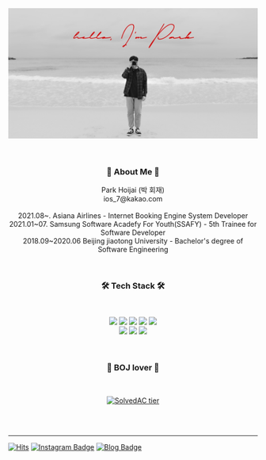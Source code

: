 </br></br>
![main](https://github.com/par3k/par3k/blob/main/main.jpeg)
</br>

</br>
<h3 align="center"><b>🌝 About Me 🌝</b></h3>
<p align="center">
  Park Hoijai (박 회재)<br>
  ios_7@kakao.com<br><br>
  2021.08~. Asiana Airlines - Internet Booking Engine System Developer<br>
  2021.01~07. Samsung Software Acadefy For Youth(SSAFY) - 5th Trainee for Software Developer<br>
  2018.09~2020.06 Beijing jiaotong University - Bachelor's degree of Software Engineering<br>
</p>
<br>
<h3 align="center"><b>🛠 Tech Stack 🛠</b></h3>
</br>
<p align="center">
<img src="https://img.shields.io/badge/Python-3776AB?style=flat-square&logo=Python&logoColor=white"/></a>
<img src="https://img.shields.io/badge/Flask-FFFFFF?style=flat-square&logo=Flask&logoColor=black"/></a> 
<img src="https://img.shields.io/badge/Java-007396?style=flat-square&logo=Java&logoColor=white"/></a> 
<img src="https://img.shields.io/badge/SpringBoot-6DB33F?style=flat-square&logo=Spring&logoColor=white"/></a>
<img src="https://img.shields.io/badge/MySQL-4479A1?style=flat-square&logo=MySQL&logoColor=white"/></a><br>
<img src="https://img.shields.io/badge/Amazon AWS-232F3E?style=flat-square&logo=Amazon%20AWS&logoColor=white"/></a>
<img src="https://img.shields.io/badge/linux-FCC624?style=flat-square&logo=linux&logoColor=black">
<img src="https://img.shields.io/badge/TensorFlow-FF6F00?style=flat-square&logo=TensorFlow&logoColor=white"/></a>

</p>
</br>
<h3 align="center">💪 BOJ lover 💪</h3><br>
<div align="center">

[![SolvedAC tier](http://mazassumnida.wtf/api/v2/generate_badge?boj=hoijae0194)](https://solved.ac/hoijae0194) 

</div>
</br>
</br>
<hr>

[![Hits](https://hits.seeyoufarm.com/api/count/incr/badge.svg?url=https%3A%2F%2Fgithub.com%2Fpar3k&count_bg=%23FF0000&title_bg=%23636364&icon=&icon_color=%23E7E7E7&title=hits&edge_flat=false)](https://hits.seeyoufarm.com)
[![Instagram Badge](https://img.shields.io/badge/-Instagram-E4405F?style=flat-square&logo=instagram&logoColor=white&link=https://www.instagram.com/zuzu_zzing/)](https://www.instagram.com/par3k/) 
[![Blog Badge](http://img.shields.io/badge/Blog-FFCD00?style=flat-square&logoColor=black&logo=kakao&link=https://blog.naver.com/chajuhui123)](https://par3k.tistory.com)
<br>

